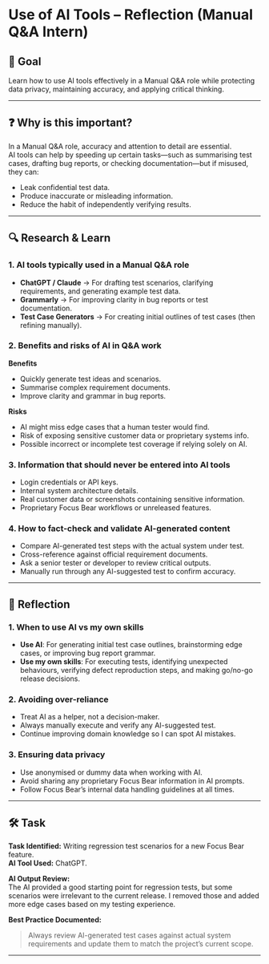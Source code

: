 # Use of AI Tools – Reflection (Manual Q&A Intern)

## 🎯 Goal

Learn how to use AI tools effectively in a Manual Q&A role while protecting data privacy, maintaining accuracy, and applying critical thinking.

---

## ❓ Why is this important?

In a Manual Q&A role, accuracy and attention to detail are essential.  
AI tools can help by speeding up certain tasks—such as summarising test cases, drafting bug reports, or checking documentation—but if misused, they can:

- Leak confidential test data.
- Produce inaccurate or misleading information.
- Reduce the habit of independently verifying results.

---

## 🔍 Research & Learn

### 1. AI tools typically used in a Manual Q&A role

- **ChatGPT / Claude** → For drafting test scenarios, clarifying requirements, and generating example test data.
- **Grammarly** → For improving clarity in bug reports or test documentation.
- **Test Case Generators** → For creating initial outlines of test cases (then refining manually).

### 2. Benefits and risks of AI in Q&A work

**Benefits**

- Quickly generate test ideas and scenarios.
- Summarise complex requirement documents.
- Improve clarity and grammar in bug reports.

**Risks**

- AI might miss edge cases that a human tester would find.
- Risk of exposing sensitive customer data or proprietary systems info.
- Possible incorrect or incomplete test coverage if relying solely on AI.

### 3. Information that should never be entered into AI tools

- Login credentials or API keys.
- Internal system architecture details.
- Real customer data or screenshots containing sensitive information.
- Proprietary Focus Bear workflows or unreleased features.

### 4. How to fact-check and validate AI-generated content

- Compare AI-generated test steps with the actual system under test.
- Cross-reference against official requirement documents.
- Ask a senior tester or developer to review critical outputs.
- Manually run through any AI-suggested test to confirm accuracy.

---

## 📝 Reflection

### 1. When to use AI vs my own skills

- **Use AI**: For generating initial test case outlines, brainstorming edge cases, or improving bug report grammar.
- **Use my own skills**: For executing tests, identifying unexpected behaviours, verifying defect reproduction steps, and making go/no-go release decisions.

### 2. Avoiding over-reliance

- Treat AI as a helper, not a decision-maker.
- Always manually execute and verify any AI-suggested test.
- Continue improving domain knowledge so I can spot AI mistakes.

### 3. Ensuring data privacy

- Use anonymised or dummy data when working with AI.
- Avoid sharing any proprietary Focus Bear information in AI prompts.
- Follow Focus Bear’s internal data handling guidelines at all times.

---

## 🛠️ Task

**Task Identified:** Writing regression test scenarios for a new Focus Bear feature.  
**AI Tool Used:** ChatGPT.

**AI Output Review:**  
The AI provided a good starting point for regression tests, but some scenarios were irrelevant to the current release. I removed those and added more edge cases based on my testing experience.

**Best Practice Documented:**

> Always review AI-generated test cases against actual system requirements and update them to match the project’s current scope.

---
